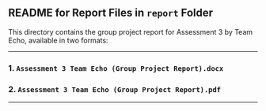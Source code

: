 ## README for Report Files in `report` Folder

This directory contains the group project report for Assessment 3 by Team Echo, available in two formats:

---

### 1. `Assessment 3 Team Echo (Group Project Report).docx`

### 2. `Assessment 3 Team Echo (Group Project Report).pdf`

---
